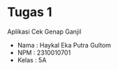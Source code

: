 
# Tugas 1
Aplikasi Cek Genap Ganjil
- Nama : Haykal Eka Putra Gultom
- NPM : 2310010701
- Kelas : 5A

